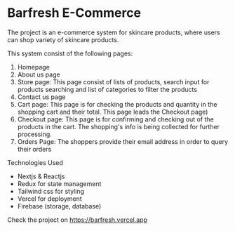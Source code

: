 
# Barfresh E-Commerce

The project is an e-commerce system for skincare products, where users can shop variety of skincare products.

This system consist of the following pages:

1. Homepage 
2. About us page
3. Store page: This page consist of lists of products, search input for products searching and list of categories to filter the products
4. Contact us page
5. Cart page: This page is for checking the products and quantity in the shopping cart and their total. This page leads the Checkout page)
6. Checkout page: This page is for confirming and checking out of the products in the cart. The shopping's info is being collected for further processing.
7. Orders Page: The shoppers provide their email address in order to query their orders 

Technologies Used 

+ Nextjs & Reactjs
+ Redux for state management
+ Tailwind css for styling 
+ Vercel for deployment
+ Firebase (storage, database)

Check the project on https://barfresh.vercel.app
